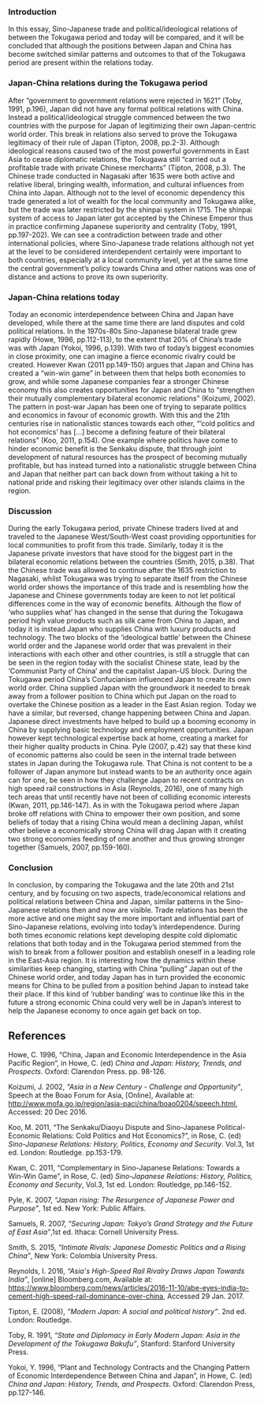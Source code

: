 ### Introduction
   In this essay, Sino-Japanese trade and political/ideological relations of between the Tokugawa period and today will be compared, and it will be concluded that although the positions between Japan and China has become switched similar patterns and outcomes to that of the Tokugawa period are present within the relations today.  

### Japan-China relations during the Tokugawa period
   After “government to government relations were rejected in 1621” (Toby, 1991, p.196), Japan did not have any formal political relations with China. Instead a political/ideological struggle commenced between the two countries with the purpose for Japan of legitimizing their own Japan-centric world order. This break in relations also served to prove the Tokugawa legitimacy of their rule of Japan (Tipton, 2008, pp.2-3). Although ideological reasons caused two of the most powerful governments in East Asia to cease diplomatic relations, the Tokugawa still “carried out a profitable trade with private Chinese merchants” (Tipton, 2008, p.3).
      The Chinese trade conducted in Nagasaki after 1635 were both active and relative liberal, bringing wealth, information, and cultural influences from China into Japan. Although not to the level of economic dependency this trade generated a lot of wealth for the local community and Tokugawa alike, but the trade was later restricted by the shinpai system in 1715. The shinpai system of access to Japan later got accepted by the Chinese Emperor thus in practice confirming Japanese superiority and centrality (Toby, 1991, pp.197-202).
     We can see a contradiction between trade and other international policies, where Sino-Japanese trade relations although not yet at the level to be considered interdependent certainly were important to both countries, especially at a local community level, yet at the same time the central government’s policy towards China and other nations was one of distance and actions to prove its own superiority.
### Japan-China relations today
   Today an economic interdependence between China and Japan have developed, while there at the same time there are land disputes and cold political relations. In the 1970s-80s Sino-Japanese bilateral trade grew rapidly (Howe, 1996, pp.112-113), to the extent that 20% of China’s trade was with Japan (Yokoi, 1996, p.139). With two of today’s biggest economies in close proximity, one can imagine a fierce economic rivalry could be created. However Kwan (2011 pp.149-150) argues that Japan and China has created a “win-win game” in between them that helps both economies to grow, and while some Japanese companies fear a stronger Chinese economy this also creates opportunities for Japan and China to “strengthen their mutually complementary bilateral economic relations” (Koizumi, 2002).
     The pattern in post-war Japan has been one of trying to separate politics and economics in favour of economic growth. With this and the 21th centuries rise in nationalistic stances towards each other, “’cold politics and hot economics’ has […] become a defining feature of their bilateral relations” (Koo, 2011, p.154).  One example where politics have come to hinder economic benefit is the Senkaku dispute, that through joint development of natural resources has the prospect of becoming mutually profitable, but has instead turned into a nationalistic struggle between China and Japan that neither part can back down from without taking a hit to national pride and risking their legitimacy over other islands claims in the region.
### Discussion
   During the early Tokugawa period, private Chinese traders lived at and traveled to the Japanese West/South-West coast providing opportunities for local communities to profit from this trade. Similarly, today it is the Japanese private investors that have stood for the biggest part in the bilateral economic relations between the countries (Smith, 2015, p.38).  That the Chinese trade was allowed to continue after the 1635 restriction to Nagasaki, whilst Tokugawa was trying to separate itself from the Chinese world order shows the importance of this trade and is resembling how the Japanese and Chinese governments today are keen to not let political differences come in the way of economic benefits. Although the flow of ‘who supplies what’ has changed in the sense that during the Tokugawa period high value products such as silk came from China to Japan, and today it is instead Japan who supplies China with luxury products and technology.
     The two blocks of the ‘ideological battle’ between the Chinese world order and the Japanese world order that was prevalent in their interactions with each other and other countries, is still a struggle that can be seen in the region today with the socialist Chinese state, lead by the ‘Communist Party of China’ and the capitalist Japan-US block.
     During the Tokugawa period China’s Confucianism influenced Japan to create its own world order. China supplied Japan with the groundwork it needed to break away from a follower position to China which put Japan on the road to overtake the Chinese position as a leader in the East Asian region. Today we have a similar, but reversed, change happening between China and Japan. Japanese direct investments have helped to build up a booming economy in China by supplying basic technology and employment opportunities. Japan however kept technological expertise back at home, creating a market for their higher quality products in China. Pyle (2007, p.42) say that these kind of economic patterns also could be seen in the internal trade between states in Japan during the Tokugawa rule.
          That China is not content to be a follower of Japan anymore but instead wants to be an authority once again can for one, be seen in how they challenge Japan to recent contracts on high speed rail constructions in Asia (Reynolds, 2016), one of many high tech areas that until recently have not been of colliding economic interests (Kwan, 2011, pp.146-147). As in with the Tokugawa period where Japan broke off relations with China to empower their own position, and some beliefs of today that a rising China would mean a declining Japan, whilst other believe a economically strong China will drag Japan with it creating two strong economies feeding of one another and thus growing stronger together (Samuels, 2007, pp.159-160).
### Conclusion
   In conclusion, by comparing the Tokugawa and the late 20th and 21st century, and by focusing on two aspects, trade/economical relations and political relations between China and Japan, similar patterns in the Sino-Japanese relations then and now are visible. Trade relations has been the more active and one might say the more important and influential part of Sino-Japanese relations, evolving into today’s interdependence. During both times economic relations kept developing despite cold diplomatic relations that both today and in the Tokugawa period stemmed from the wish to break from a follower position and establish oneself in a leading role in the East-Asia region. It is interesting how the dynamics within these similarities keep changing, starting with China “pulling” Japan out of the Chinese world order, and today Japan has in turn provided the economic means for China to be pulled from a position behind Japan to instead take their place. If this kind of ‘rubber banding’ was to continue like this in the future a strong economic China could very well be in Japan’s interest to help the Japanese economy to once again get back on top.  
## References
Howe, C. 1996, “China, Japan and Economic Interdependence in the Asia Pacific Region”, in Howe, C. (ed) *China and Japan: History, Trends, and Prospects*. Oxford: Clarendon Press. pp. 98-126.

Koizumi, J. 2002, *"Asia in a New Century - Challenge and Opportunity"*, Speech at the Boao Forum for Asia, [Online], Available at:  http://www.mofa.go.jp/region/asia-paci/china/boao0204/speech.html, Accessed: 20 Dec 2016.

Koo, M. 2011, “The Senkaku/Diaoyu Dispute and Sino-Japanese Political-Economic Relations: Cold Politics and Hot Economics?”, in Rose, C. (ed) *Sino-Japanese Relations: History, Politics, Economy and Security*.  Vol.3, 1st ed. London: Routledge. pp.153-179.

Kwan, C. 2011, “Complementary in Sino-Japanese Relations: Towards a Win-Win Game”, in Rose, C. (ed) *Sino-Japanese Relations: History, Politics, Economy and Security*, Vol.3, 1st ed. London: Routledge, pp.146-152.

Pyle, K. 2007, *“Japan rising: The Resurgence of Japanese Power and Purpose”*, 1st ed. New York: Public Affairs.

Samuels, R. 2007, *“Securing Japan: Tokyo’s Grand Strategy and the Future of East Asia”*,1st ed. Ithaca: Cornell University Press.

Smith, S. 2015, *“Intimate Rivals: Japanese Domestic Politics and a Rising China”*, New York: Colombia University Press.

Reynolds, I. 2016, *“Asia's High-Speed Rail Rivalry Draws Japan Towards India”*, [online] Bloomberg.com, Available at: https://www.bloomberg.com/news/articles/2016-11-10/abe-eyes-india-to-cement-high-speed-rail-dominance-over-china, Accessed 29 Jan. 2017.

Tipton, E. (2008), *”Modern Japan: A social and political history”*. 2nd ed. London: Routledge.

Toby, R. 1991, *“State and Diplomacy in Early Modern Japan: Asia in the Development of the Tokugawa Bakufu”*, Stanford: Stanford University Press.

Yokoi, Y. 1996, “Plant and Technology Contracts and the Changing Pattern of Economic Interdependence Between China and Japan”, in Howe, C. (ed) *China and Japan: History, Trends, and Prospects*. Oxford: Clarendon Press, pp.127-146.

